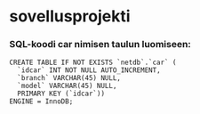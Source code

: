 # sovellusprojekti



### SQL-koodi car nimisen taulun luomiseen:
```
CREATE TABLE IF NOT EXISTS `netdb`.`car` (
  `idcar` INT NOT NULL AUTO_INCREMENT,
  `branch` VARCHAR(45) NULL,
  `model` VARCHAR(45) NULL,
  PRIMARY KEY (`idcar`))
ENGINE = InnoDB;
```